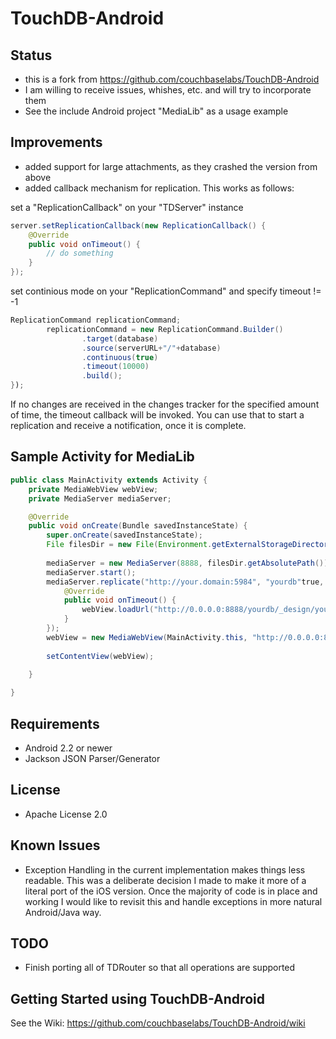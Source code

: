 # TouchDB-Android #


## Status
- this is a fork from https://github.com/couchbaselabs/TouchDB-Android
- I am willing to receive issues, whishes, etc. and will try to incorporate them
- See the include Android project "MediaLib" as a usage example

## Improvements
- added support for large attachments, as they crashed the version from above
- added callback mechanism for replication. This works as follows:

set a "ReplicationCallback" on your "TDServer" instance

```Java
server.setReplicationCallback(new ReplicationCallback() {
    @Override
    public void onTimeout() {
        // do something
    }
});
```

set continious mode on your "ReplicationCommand" and specify timeout != -1

```Java
ReplicationCommand replicationCommand;
        replicationCommand = new ReplicationCommand.Builder()
                .target(database)
                .source(serverURL+"/"+database)
                .continuous(true)
                .timeout(10000)
                .build();
});
```
If no changes are received in the changes tracker for the specified amount of time,
the timeout callback will be invoked. You can use that to start a replication and 
receive a notification, once it is complete.


## Sample Activity for MediaLib
```Java
public class MainActivity extends Activity {
    private MediaWebView webView;
    private MediaServer mediaServer;

    @Override
    public void onCreate(Bundle savedInstanceState) {
        super.onCreate(savedInstanceState);
        File filesDir = new File(Environment.getExternalStorageDirectory(), "sample");
        
        mediaServer = new MediaServer(8888, filesDir.getAbsolutePath());
        mediaServer.start();
        mediaServer.replicate("http://your.domain:5984", "yourdb"true, 5000, new ReplicationCallback() {
            @Override
        	public void onTimeout() {
        		webView.loadUrl("http://0.0.0.0:8888/yourdb/_design/yourdoc/index.html");
        	}
        });
        webView = new MediaWebView(MainActivity.this, "http://0.0.0.0:8888/yourdb/_design/home/index.html", mediaServer);
        
        setContentView(webView);
        
    }

}
```

## Requirements
- Android 2.2 or newer
- Jackson JSON Parser/Generator

## License
- Apache License 2.0

## Known Issues
- Exception Handling in the current implementation makes things less readable.  This was a deliberate decision I made to make it more of a literal port of the iOS version.  Once the majority of code is in place and working I would like to revisit this and handle exceptions in more natural Android/Java way.

## TODO
- Finish porting all of TDRouter so that all operations are supported

## Getting Started using TouchDB-Android

See the Wiki:  https://github.com/couchbaselabs/TouchDB-Android/wiki
